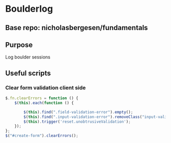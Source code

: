 # Boulderlog

## Base repo: nicholasbergesen/fundamentals

## Purpose
Log boulder sessions


## Useful scripts
### Clear form validation client side
```typescript
$.fn.clearErrors = function () {
    $(this).each(function () {

        $(this).find(".field-validation-error").empty();
        $(this).find(".input-validation-error").removeClass("input-validation-error");
        $(this).trigger('reset.unobtrusiveValidation');
    });
};
$("#create-form").clearErrors();
```